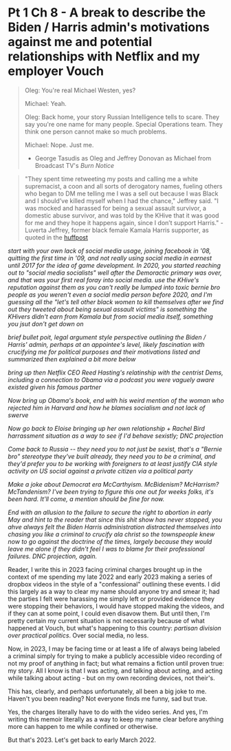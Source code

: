 # Pt 1 Ch 8 - A break to describe the Biden / Harris admin's motivations against me and potential relationships with Netflix and my employer Vouch

> Oleg: You're real Michael Westen, yes?
>
> Michael: Yeah.
>
> Oleg: Back home, your story Russian Intelligence tells to scare. They say you're one name for many people. Special Operations team. They think one person cannot make so much problems.
>
> Michael: Nope. Just me.
> - George Tasudis as Oleg and Jeffrey Donovan as Michael from Broadcast TV's _Burn Notice_

> "They spent time retweeting my posts and calling me a white supremacist, a coon and all sorts of derogatory names, fueling others who began to DM me telling me I was a sell out because I was Black and I should’ve killed myself when I had the chance," Jeffrey said. "I was mocked and harassed for being a sexual assault survivor, a domestic abuse survivor, and was told by the KHive that it was good for me and they hope it happens again, since I don’t support Harris." - Luverta Jeffrey, former black female Kamala Harris supporter, as quoted in the [huffpost](https://www.huffpost.com/entry/kamala-harris-khive-toxic-side_n_5f4fa573c5b69eb5c037473e)

*start with your own lack of social media usage, joining facebook in '08, quitting the first time in '09, and not really using social media in earnest until 2017 for the idea of game development. In 2020, you started reaching out to "social media socialists" well after the Demoractic primary was over, and that was your first real foray into social media. use the KHive's reputation against them as you can't really be lumped into toxic bernie bro people as you weren't even a social media person before 2020, and I'm guessing all the "let's tell other black women to kill themselves after we find out they tweeted about being sexual assault victims" is something the KHivers didn't earn from Kamala but from social media itself, something you jsut don't get down on*

*brief bullet poit, legal argument style perspective outlining the Biden / Harris' admin, perhaps at an appointee's level, likely fascination with crucifying me for political purposes and their motivations listed and summarized then explained a bit more below*

*bring up then Netflix CEO Reed Hasting's relatinship with the centrist Dems, including a connection to Obama via a podcast you were vaguely aware existed given his famous partner*

*Now bring up Obama's book, end with his weird mention of the woman who rejected him in Harvard and how he blames socialism and not lack of swerve*

*Now go back to Eloise bringing up her own relationship + Rachel Bird harrassment situation as a way to see if I'd behave sexistly; DNC projection*

*Come back to Russia -- they need you to not just be sexist, that's a "Bernie bro" stereotype they've built already, they need you to be a criminal, and they'd prefer you to be working with foreigners to at least justify CIA style activity on US social against a private citizen via a political party*

*Make a joke about Democrat era McCarthyism. McBidenism? McHarrism? McTandenism? I've been trying to figure this one out for weeks folks, it's been hard. It'll come, a mention should be fine for now.*

*End with an allusion to the failure to secure the right to abortion in early May and hint to the reader that since this shit show has never stopped, you ahve always felt the Biden Harris administration distracted themselves into chasing you like a criminal to crucify ala christ so the townspeople knew now to go against the doctrine of the times, largely because they would leave me alone if they didn't feel I was to blame for their professional failures. DNC projection,
again.*

Reader, I write this in 2023 facing criminal charges brought up in the context of me spending my late 2022 and early 2023 making a series of dropbox videos in the style of a "confessional" outlining these events. I did this largely as a way to clear my name should anyone try and smear it; had the parties I felt were harassing me simply left or provided evidence they were stopping their behaviors, I would have stopped making the videos, and if they can at some point, I could even disavow them. But until then, I'm pretty certain my current situation is not necessarily because of what happened at Vouch, but what's happening to this country: _partisan division over practical politics_. Over social media, no less.

Now, in 2023, I may be facing time or at least a life of always being labeled a criminal simply for trying to make a publicly accessible video recording of not my proof of anything in fact; but what remains a fiction until proven true: my story. All I know is that I was acting, and talking about acting, and acting while talking about acting - but on my own recording devices, not their's.

This has, clearly, and perhaps unfortunately, all been a big joke to me. Haven't you been reading? Not everyone finds me funny, sad but true.

Yes, the charges literally have to do with the video series. And yes, I'm writing this memoir literally as a way to keep my name clear before anything more can happen to me while confined or otherwise.

But that's 2023. Let's get back to early March 2022.
